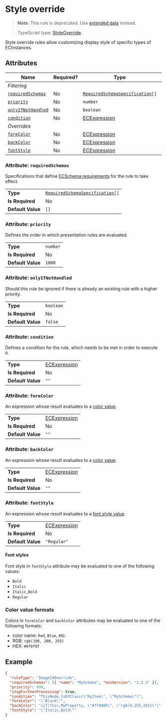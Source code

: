 # Style override

> **Note:** This rule is deprecated. Use [extended data](./ExtendedDataUsage.md#customize-tree-node-item-style) instead.

> TypeScript type: [StyleOverride]($presentation-common).

Style override rules allow customizing display style of specific types of ECInstances.

## Attributes

| Name                                              | Required? | Type                                                                 | Default     |
| ------------------------------------------------- | --------- | -------------------------------------------------------------------- | ----------- |
| _Filtering_                                       |
| [`requiredSchemas`](#attribute-requiredschemas)   | No        | [`RequiredSchemaSpecification[]`](../RequiredSchemaSpecification.md) | `[]`        |
| [`priority`](#attribute-priority)                 | No        | `number`                                                             | `1000`      |
| [`onlyIfNotHandled`](#attribute-onlyifnothandled) | No        | `boolean`                                                            | `false`     |
| [`condition`](#attribute-condition)               | No        | [ECExpression](./ECExpressions.md#rule-condition)                    | `""`        |
| _Overrides_                                       |
| [`foreColor`](#attribute-forecolor)               | No        | [ECExpression](./ECExpressions.md#override-value)                    | `""`        |
| [`backColor`](#attribute-backcolor)               | No        | [ECExpression](./ECExpressions.md#override-value)                    | `""`        |
| [`fontStyle`](#attribute-fontstyle)               | No        | [ECExpression](./ECExpressions.md#override-value)                    | `"Regular"` |

### Attribute: `requiredSchemas`

Specifications that define [ECSchema requirements](../RequiredSchemaSpecification.md) for the rule to take effect.

|                   |                                                                      |
| ----------------- | -------------------------------------------------------------------- |
| **Type**          | [`RequiredSchemaSpecification[]`](../RequiredSchemaSpecification.md) |
| **Is Required**   | No                                                                   |
| **Default Value** | `[]`                                                                 |

### Attribute: `priority`

Defines the order in which presentation rules are evaluated.

|                   |          |
| ----------------- | -------- |
| **Type**          | `number` |
| **Is Required**   | No       |
| **Default Value** | `1000`   |

### Attribute: `onlyIfNotHandled`

Should this rule be ignored if there is already an existing rule with a higher priority.

|                   |           |
| ----------------- | --------- |
| **Type**          | `boolean` |
| **Is Required**   | No        |
| **Default Value** | `false`   |

### Attribute: `condition`

Defines a condition for the rule, which needs to be met in order to execute it.

|                   |                                                   |
| ----------------- | ------------------------------------------------- |
| **Type**          | [ECExpression](./ECExpressions.md#rule-condition) |
| **Is Required**   | No                                                |
| **Default Value** | `""`                                              |

### Attribute: `foreColor`

An expression whose result evaluates to a [color value](#color-value-formats).

|                   |                                                   |
| ----------------- | ------------------------------------------------- |
| **Type**          | [ECExpression](./ECExpressions.md#override-value) |
| **Is Required**   | No                                                |
| **Default Value** | `""`                                              |

### Attribute: `backColor`

An expression whose result evaluates to a [color value](#color-value-formats).

|                   |                                                   |
| ----------------- | ------------------------------------------------- |
| **Type**          | [ECExpression](./ECExpressions.md#override-value) |
| **Is Required**   | No                                                |
| **Default Value** | `""`                                              |

### Attribute: `fontStyle`

An expression whose result evaluates to a [font style value](#font-styles).

|                   |                                                   |
| ----------------- | ------------------------------------------------- |
| **Type**          | [ECExpression](./ECExpressions.md#override-value) |
| **Is Required**   | No                                                |
| **Default Value** | `"Regular"`                                       |

#### Font styles

Font style in `fontStyle` attribute may be evaluated to one of the following values:

- `Bold`
- `Italic`
- `Italic,Bold`
- `Regular`

### Color value formats

Colors in `foreColor` and `backColor` attributes may be evaluated to one of the following formats:

- color name: `Red`, `Blue`, etc.
- RGB: `rgb(100, 200, 255)`
- HEX: `#0f0f0f`

## Example

```JSON
{
  "ruleType": "ImageIdOverride",
  "requiredSchemas": [{ "name": "MySchema", "minVersion": "1.2.3" }],
  "priority": 999,
  "stopFurtherProcessing": true,
  "condition": "ThisNode.IsOfClass(\"MyItem\", \"MySchema\")",
  "foreColor": "\"Black\"",
  "backColor": "iif(this.MyProperty, \"#ff0000\", \"rgb(0,255,255)\")",
  "fontStyle": "\"Italic,Bold\""
}
```

